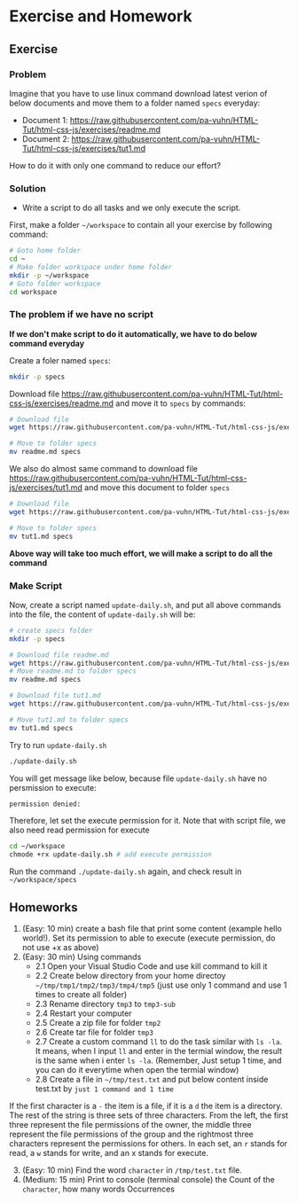 # Exercise and Homework

## Exercise

### Problem
Imagine that you have to use linux command download latest verion of below documents and move them to a folder named `specs` everyday:
- Document 1: https://raw.githubusercontent.com/pa-vuhn/HTML-Tut/html-css-js/exercises/readme.md
- Document 2: https://raw.githubusercontent.com/pa-vuhn/HTML-Tut/html-css-js/exercises/tut1.md

How to do it with only one command to reduce our effort?

### Solution
- Write a script to do all tasks and we only execute the script.

First, make a folder `~/workspace` to contain all your exercise by following command:

```sh
# Goto home folder
cd ~
# Make folder workspace under home folder
mkdir -p ~/workspace
# Goto folder workspace
cd workspace
```

### The problem if we have no script

**If we don't make script to do it automatically, we have to do below command everyday**

Create a foler named `specs`:

```bash
mkdir -p specs
```

Download file https://raw.githubusercontent.com/pa-vuhn/HTML-Tut/html-css-js/exercises/readme.md and move it to `specs` by commands:

```sh
# Download file
wget https://raw.githubusercontent.com/pa-vuhn/HTML-Tut/html-css-js/exercises/readme.md

# Move to folder specs
mv readme.md specs
```

We also do almost same command to download file https://raw.githubusercontent.com/pa-vuhn/HTML-Tut/html-css-js/exercises/tut1.md and move this document to folder `specs`

```sh
# Download file
wget https://raw.githubusercontent.com/pa-vuhn/HTML-Tut/html-css-js/exercises/tut1.md

# Move to folder specs
mv tut1.md specs
```
**Above way will take too much effort, we will make a script to do all the command**

### Make Script

Now, create a script named `update-daily.sh`, and put all above commands into the file, the content of `update-daily.sh` will be:

```sh
# create specs folder
mkdir -p specs

# Download file readme.md
wget https://raw.githubusercontent.com/pa-vuhn/HTML-Tut/html-css-js/exercises/readme.md
# Move readme.md to folder specs
mv readme.md specs

# Download file tut1.md
wget https://raw.githubusercontent.com/pa-vuhn/HTML-Tut/html-css-js/exercises/tut1.md

# Move tut1.md to folder specs
mv tut1.md specs
```

Try to run `update-daily.sh`
```sh
./update-daily.sh
```

You will get message like below, because file `update-daily.sh` have no persmission to execute:

```txt
permission denied:
```

Therefore, let set the execute permission for it. Note that with script file, we also need read permission for execute
```sh
cd ~/workspace
chmode +rx update-daily.sh # add execute permission
```

Run the command `./update-daily.sh` again, and check result in `~/workspace/specs`

## Homeworks

1. (Easy: 10 min) create a bash file that print some content (example hello world!). Set its permission to able to execute (execute permission, do not use +x as above)
2. (Easy: 30 min) Using commands
   - 2.1 Open your Visual Studio Code and use kill command to kill it
   - 2.2 Create below directory from your home directoy `~/tmp/tmp1/tmp2/tmp3/tmp4/tmp5` (just use only 1 command and use 1 times to create all folder)
   - 2.3 Rename directory `tmp3` to `tmp3-sub`
   - 2.4 Restart your computer
   - 2.5 Create a zip file for folder `tmp2`
   - 2.6 Create tar file for folder `tmp3`
   - 2.7 Create a custom command `ll` to do the task similar with `ls -la`. It means, when I input `ll` and enter in the termial window, the result is the same when i enter `ls -la`. (Remember, Just setup 1 time, and you can do it everytime when open the termial window)
   - 2.8 Create a file in `~/tmp/test.txt` and put below content inside test.txt by `just 1 command and 1 time`

  If the first character is a `-` the item is a file, if it is a `d` the item is a directory. The rest of the string is three sets of three characters. From the left, the first three represent the file permissions of the owner, the middle three represent the file permissions of the group and the rightmost three characters represent the permissions for others. In each set, an `r` stands for read, a `w` stands for write, and an x stands for execute.

3. (Easy: 10 min) Find the word `character` in `/tmp/test.txt` file.
4. (Medium: 15 min) Print to console (terminal console) the Count of the `character`, how many words Occurrences
